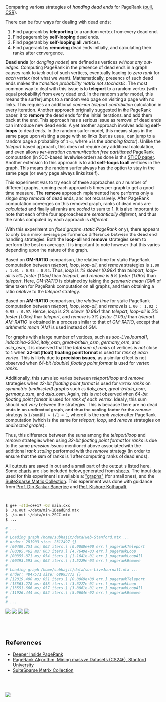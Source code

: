 Comparing various strategies of *handling dead ends* for PageRank ([pull], [CSR]).

There can be four ways for dealing with dead ends:
1. Find pagerank by **teleporting** to a random vertex from every dead end.
2. Find pagerank by **self-looping** dead ends.
3. Find pagerank by **self-looping all** vertices.
4. Find pagerank by **removing** dead ends initially, and calculating their ranks after convergence.

**Dead ends** (or *dangling nodes*) are defined as vertices *without any*
*out-edges*. Computing PageRank in the presence of dead ends in a graph causes
rank to *leak* out of such vertices, eventually leading to *zero rank* for
*each vertex* (not what we want). Mathematically, presence of such dead ends
makes the *transition probability matrix not stochastic*. The most common way
to deal with this issue is to **teleport** to a random vertex (with equal
probability) from every dead end. In the random surfer model, this means the
surfer jumps to a random web page on visiting a page with no links. This
requires an additional *common teleport contribution* calculation in every
iteration. Another approach originally suggested in the PageRank paper, it
to **remove** the dead ends for the initial iterations, and add them back
at the end. This approach has a serious issue as removal of dead ends can
introduce new dead ends. A yet another approach involves adding **self-loops**
to dead ends. In the random surfer model, this means stays in the same page
upon visiting a page with no links (but as usual, can jump to a random page
a probability of `1-α`, where `α` is the *damping factor*). Unlike the
*teleport* based approach, this does not require any additional calculation,
and even allows *per-iteration communitcation free partitioned* PageRank
computation (in SCC-based levelwise order) as done is this [STICD paper].
Another extension to this approach is to add **self-loops to all** vertices
in the graph. This means the random surfer always has the option to stay in
the same page (or every page always links itself).

This experiment was to try each of these approaches on a number of different
graphs, running each approach 5 times per graph to get a good time measure.
The **remove** approach implemented here performs only a *single step removal*
of dead ends, and not recursively. After PageRank computation converges on
this removed graph, ranks of dead ends are *calculated* and finally all ranks
are *scaled* to sum to 1. It is also important to note that each of the four
approaches are *semantically different*, and thus the ranks computed by each
approach is *different*.

With this experiment on *fixed graphs* (*static PageRank* only), there
appears to only be a minor average performance difference between the dead end
handling strategies. Both the **loop-all** and **remove** strategies seem to
perform the best on average. It is important to note however that this varies
depending upon the nature of the graph.

Based on **GM-RATIO** comparison, the relative time for static PageRank
computation between *teleport*, *loop*, *loop-all*, and *remove* strategies
is `1.00 : 1.01 : 0.95 : 0.94`. Thus, *loop* is *1% slower (0.99x)* than
*teleport*, *loop-all* is *5% faster (1.05x)* than *teleport*, and *remove* is
*6% faster (1.06x)* than *teleport*. Here, *GM-RATIO* is obtained by taking the
*geometric mean (GM)* of time taken for PageRank computation on all graphs,
and then obtaining a ratio *relative* to the *teleport* strategy.

Based on **AM-RATIO** comparison, the *relative time* for static PageRank
computation between *teleport*, *loop*, *loop-all*, and *remove* is
`1.00 : 1.02 : 0.95 : 0.97`. Hence, *loop* is *2% slower (0.98x)* than
*teleport*, *loop-all* is *5% faster (1.05x)* than *teleport*, and *remove*
is *3% faster (1.03x)* than *teleport*. *AM-RATIO* is obtained in a process
similar to that of *GM-RATIO*, except that *arithmetic mean (AM)* is used
instead of GM.

For graphs with a large number of vertices, such as *soc-LiveJournal1*,
*indochina-2004*, *italy_osm*, *great-britain_osm*, *germany_osm*, and
*asia_osm*, it is observed that the *total sum of ranks* of vertices is
*not* close to `1` when **32-bit (float) floating point format** is used for
*rank of each vertex*. This is likely due to **precision issues**, as a
similar effect is not observed when *64-bit (double) floating point format*
is used for *vertex ranks*.

Additionally, this sum also varies between *teleport/loop* and *remove*
strategies when *32-bit floating point format* is used for *vertex ranks*
on *symmetric (undirected) graphs* such as *italy_osm*, *great-britain_osm*,
*germany_osm*, and *asia_osm*. Again, this is *not* observed when
*64-bit floating point format* is used for *rank of each vertex*. Ideally,
this sum should *not vary* between the strategies. This is because there
are no dead ends in an undirected graph, and thus the scaling factor for
the *remove* strategy is `1/sum(R) ≈ 1/1 ≈ 1`, where `R` is the *rank vector*
after PageRank computation (which is the same for *teleport*, *loop*, and
*remove* strategies on *undirected graphs*).

Thus, this difference between the sums among the *teleport/loop* and
*remove* strategies when using *32-bit floating point format* for *ranks*
is due to the same *precision issues* mentioned above associated with the
additional *rank scaling* performed with the *remove* strategy (in order
to ensure that the sum of ranks is 1 after computing ranks of dead ends).

All outputs are saved in [out](out/) and a small part of the output is listed
here. Some [charts] are also included below, generated from [sheets]. The input
data used for this experiment is available at ["graphs"] (for small ones), and
the [SuiteSparse Matrix Collection]. This experiment was done with guidance
from [Prof. Dip Sankar Banerjee] and [Prof. Kishore Kothapalli].

<br>

```bash
$ g++ -std=c++17 -O3 main.cxx
$ ./a.out ~/data/min-1DeadEnd.mtx
$ ./a.out ~/data/min-2SCC.mtx
$ ...

# ...
#
# Loading graph /home/subhajit/data/web-Stanford.mtx ...
# order: 281903 size: 2312497 {}
# [00409.751 ms; 063 iters.] [0.0000e+00 err.] pagerankTeleport
# [00395.462 ms; 063 iters.] [4.7640e-03 err.] pagerankLoop
# [00355.871 ms; 054 iters.] [1.1641e-01 err.] pagerankLoopAll
# [00393.593 ms; 063 iters.] [1.5229e-03 err.] pagerankRemove
#
# Loading graph /home/subhajit/data/soc-LiveJournal1.mtx ...
# order: 4847571 size: 68993773 {}
# [12019.400 ms; 051 iters.] [0.0000e+00 err.] pagerankTeleport
# [13563.278 ms; 058 iters.] [3.6227e-01 err.] pagerankLoop
# [13551.666 ms; 057 iters.] [3.8861e-01 err.] pagerankLoopAll
# [11926.444 ms; 052 iters.] [5.0604e-02 err.] pagerankRemove
#
# ...
```

[![](https://i.imgur.com/rVcRh8V.png)][sheetp]
[![](https://i.imgur.com/NtoWc2H.png)][sheetp]
[![](https://i.imgur.com/8TZm7eS.png)][sheetp]
[![](https://i.imgur.com/1AhHvhc.png)][sheetp]

<br>
<br>


## References

- [Deeper Inside PageRank](https://www.slideshare.net/SubhajitSahu/deeper-inside-PageRank-notes)
- [PageRank Algorithm, Mining massive Datasets (CS246), Stanford University](https://www.youtube.com/watch?v=ke9g8hB0MEo)
- [SuiteSparse Matrix Collection]

<br>
<br>

[![](https://i.imgur.com/lbSSW9m.jpg)](https://www.youtube.com/watch?v=cGadX6kAYZk)

[Prof. Dip Sankar Banerjee]: https://sites.google.com/site/dipsankarban/
[Prof. Kishore Kothapalli]: https://cstar.iiit.ac.in/~kkishore/
[SuiteSparse Matrix Collection]: https://suitesparse-collection-website.herokuapp.com
["graphs"]: https://github.com/puzzlef/graphs
[STICD paper]: https://www.slideshare.net/SubhajitSahu/sticd-algorithmic-techniques-for-efficient-parallel-pagerank-computation-on-realworld-graphs
[pull]: https://github.com/puzzlef/pagerank-push-vs-pull
[CSR]: https://github.com/puzzlef/pagerank-class-vs-csr
[charts]: https://photos.app.goo.gl/KccG7WLmJVBXsZBeA
[sheets]: https://docs.google.com/spreadsheets/d/1dvHgNP8YbpGbpOXZTnGrotgAwufN-DmVfS01uq1qs6s/edit?usp=sharing
[sheetp]: https://docs.google.com/spreadsheets/d/e/2PACX-1vSclJIjkqQKAgbDZZz8iVVqZ8JzT5vPECB0df9P8xj5FqEckuVgP1oEz1UaWQd6cwrmssu0j5HyVKoi/pubhtml
